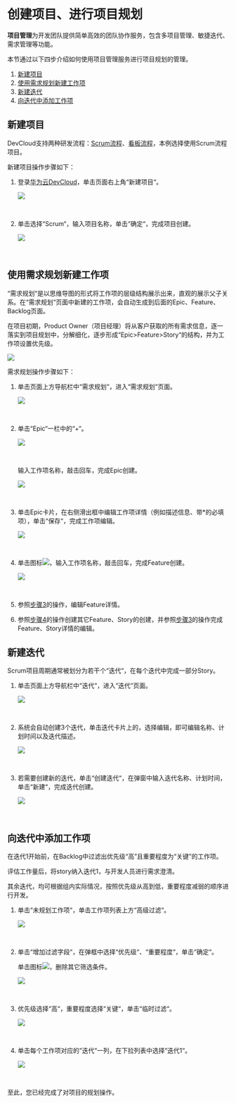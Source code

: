 # **创建项目、进行项目规划**<a name="devcloud_qs_0702"></a>

**项目管理**为开发团队提供简单高效的团队协作服务，包含多项目管理、敏捷迭代、需求管理等功能。

本节通过以下四步介绍如何使用项目管理服务进行项目规划的管理。

1.  [新建项目](#section1445317189383)
2.  [使用需求规划新建工作项](#section7442105320386)
3.  [新建迭代](#section529954223812)
4.  [向迭代中添加工作项](#section1066812912398)

## **新建项目**<a name="section1445317189383"></a>

DevCloud支持两种研发流程：[Scrum流程](https://support.huaweicloud.com/usermanual-projectman/devcloud_hlp_00021sm.html#section0)、[看板流程](https://support.huaweicloud.com/usermanual-projectman/devcloud_hlp_00021.html#section0)，本例选择使用Scrum流程项目。

新建项目操作步骤如下：

1.  登录[华为云DevCloud](https://devcloud.cn-north-4.huaweicloud.com/home)，单击页面右上角“新建项目“。

    ![](figures/DevCloud首页.png)

      

2.  单击选择“Scrum“，输入项目名称，单击“确定“，完成项目创建。

    ![](figures/Android-新建项目.png)

      


## **使用需求规划新建工作项**<a name="section7442105320386"></a>

“需求规划“是以思维导图的形式将工作项的层级结构展示出来，直观的展示父子关系。在“需求规划“页面中新建的工作项，会自动生成到后面的Epic、Feature、Backlog页面。

在项目初期，Product Owner（项目经理）将从客户获取的所有需求信息，逐一落实到项目规划中，分解细化，逐步形成“Epic\>Feature\>Story“的结构，并为工作项设置优先级。

![](figures/Android-需求规划.png)

需求规划操作步骤如下：

1.  单击页面上方导航栏中“需求规划“，进入“需求规划“页面。

    ![](figures/选择目录-需求规划.png)

      

2.  单击“Epic“一栏中的“+“。

    ![](figures/需求规划.png)

      

    输入工作项名称，敲击回车，完成Epic创建。

    ![](figures/Android-新建Epic.png)

      

3.  <a name="li9720104911419"></a>单击Epic卡片，在右侧滑出框中编辑工作项详情（例如描述信息、带\*的必填项），单击“保存“，完成工作项编辑。

    ![](figures/Android-编辑Epic.png)

      

4.  <a name="li17459141712531"></a>单击图标![](figures/icon-新建工作项.png)，输入工作项名称，敲击回车，完成Feature创建。

    ![](figures/Android-新建Feature.png)

      

5.  参照[步骤3](#li9720104911419)的操作，编辑Feature详情。
6.  参照[步骤4](#li17459141712531)的操作创建其它Feature、Story的创建，并参照[步骤3](#li9720104911419)的操作完成Feature、Story详情的编辑。

## **新建迭代**<a name="section529954223812"></a>

Scrum项目周期通常被划分为若干个“迭代“，在每个迭代中完成一部分Story。

1.  单击页面上方导航栏中“迭代“，进入“迭代“页面。

    ![](figures/选择目录-迭代.png)

      

2.  系统会自动创建3个迭代，单击迭代卡片上的，选择编辑，即可编辑名称、计划时间以及迭代描述。

    ![](figures/编辑迭代.png)

      

3.  若需要创建新的迭代，单击“创建迭代“，在弹窗中输入迭代名称、计划时间，单击“新建“，完成迭代创建。

    ![](figures/Android-新建迭代.png)

      


## **向迭代中添加工作项**<a name="section1066812912398"></a>

在迭代1开始前，在Backlog中过滤出优先级“高”且重要程度为“关键”的工作项。

评估工作量后，将story纳入迭代1，与开发人员进行需求澄清。

其余迭代，均可根据组内实际情况，按照优先级从高到低，重要程度减弱的顺序进行开发。

1.  单击“未规划工作项“，单击工作项列表上方“高级过滤“。

    ![](figures/Android-过滤Story.png)

      

2.  单击“增加过滤字段“，在弹框中选择“优先级“、“重要程度“，单击“确定“。

    单击图标![](figures/icon-删除筛选条件.png)，删除其它筛选条件。

    ![](figures/选择过滤条件.png)

      

3.  优先级选择“高“，重要程度选择“关键“，单击“临时过滤“。

    ![](figures/设置过滤条件.png)

      

4.  单击每个工作项对应的“迭代“一列，在下拉列表中选择“迭代1“。

    ![](figures/Android-选择迭代.png)

      


至此，您已经完成了对项目的规划操作。

  

